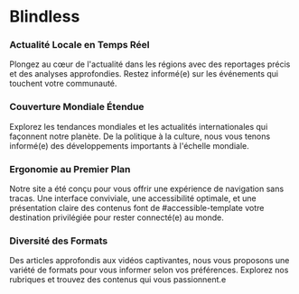 # Blindless
### Actualité Locale en Temps Réel
Plongez au cœur de l'actualité dans les régions avec des reportages précis et des analyses approfondies. Restez informé(e) sur les événements qui touchent votre communauté.

### Couverture Mondiale Étendue
Explorez les tendances mondiales et les actualités internationales qui façonnent notre planète. De la politique à la culture, nous vous tenons informé(e) des développements importants à l'échelle mondiale.

### Ergonomie au Premier Plan
Notre site a été conçu pour vous offrir une expérience de navigation sans tracas. Une interface conviviale, une accessibilité optimale, et une présentation claire des contenus font de #accessible-template votre destination privilégiée pour rester connecté(e) au monde.

### Diversité des Formats
Des articles approfondis aux vidéos captivantes, nous vous proposons une variété de formats pour vous informer selon vos préférences. Explorez nos rubriques et trouvez des contenus qui vous passionnent.e

